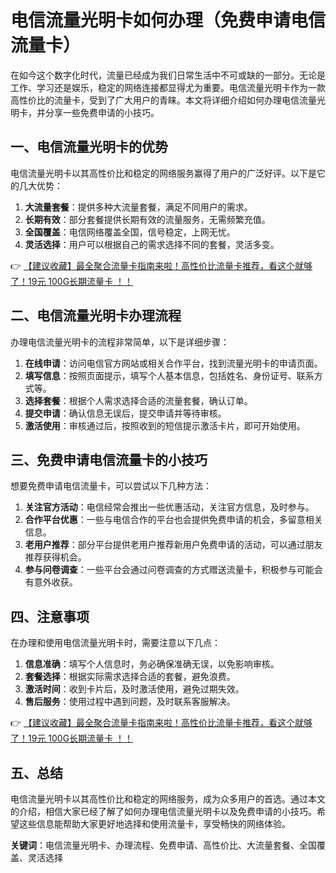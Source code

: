 # 电信流量光明卡如何办理（免费申请电信流量卡）

在如今这个数字化时代，流量已经成为我们日常生活中不可或缺的一部分。无论是工作、学习还是娱乐，稳定的网络连接都显得尤为重要。电信流量光明卡作为一款高性价比的流量卡，受到了广大用户的青睐。本文将详细介绍如何办理电信流量光明卡，并分享一些免费申请的小技巧。

## 一、电信流量光明卡的优势

电信流量光明卡以其高性价比和稳定的网络服务赢得了用户的广泛好评。以下是它的几大优势：

1. **大流量套餐**：提供多种大流量套餐，满足不同用户的需求。
2. **长期有效**：部分套餐提供长期有效的流量服务，无需频繁充值。
3. **全国覆盖**：电信网络覆盖全国，信号稳定，上网无忧。
4. **灵活选择**：用户可以根据自己的需求选择不同的套餐，灵活多变。

👉 [【建议收藏】最全聚合流量卡指南来啦！高性价比流量卡推荐，看这个就够了！19元 100G长期流量卡 ！！](https://bit.ly/Liuliangka)

## 二、电信流量光明卡办理流程

办理电信流量光明卡的流程非常简单，以下是详细步骤：

1. **在线申请**：访问电信官方网站或相关合作平台，找到流量光明卡的申请页面。
2. **填写信息**：按照页面提示，填写个人基本信息，包括姓名、身份证号、联系方式等。
3. **选择套餐**：根据个人需求选择合适的流量套餐，确认订单。
4. **提交申请**：确认信息无误后，提交申请并等待审核。
5. **激活使用**：审核通过后，按照收到的短信提示激活卡片，即可开始使用。

## 三、免费申请电信流量卡的小技巧

想要免费申请电信流量卡，可以尝试以下几种方法：

1. **关注官方活动**：电信经常会推出一些优惠活动，关注官方信息，及时参与。
2. **合作平台优惠**：一些与电信合作的平台也会提供免费申请的机会，多留意相关信息。
3. **老用户推荐**：部分平台提供老用户推荐新用户免费申请的活动，可以通过朋友推荐获得机会。
4. **参与问卷调查**：一些平台会通过问卷调查的方式赠送流量卡，积极参与可能会有意外收获。

## 四、注意事项

在办理和使用电信流量光明卡时，需要注意以下几点：

1. **信息准确**：填写个人信息时，务必确保准确无误，以免影响审核。
2. **套餐选择**：根据实际需求选择合适的套餐，避免浪费。
3. **激活时间**：收到卡片后，及时激活使用，避免过期失效。
4. **售后服务**：使用过程中遇到问题，及时联系客服解决。

👉 [【建议收藏】最全聚合流量卡指南来啦！高性价比流量卡推荐，看这个就够了！19元 100G长期流量卡 ！！](https://bit.ly/Liuliangka)

## 五、总结

电信流量光明卡以其高性价比和稳定的网络服务，成为众多用户的首选。通过本文的介绍，相信大家已经了解了如何办理电信流量光明卡以及免费申请的小技巧。希望这些信息能帮助大家更好地选择和使用流量卡，享受畅快的网络体验。

**关键词**：电信流量光明卡、办理流程、免费申请、高性价比、大流量套餐、全国覆盖、灵活选择